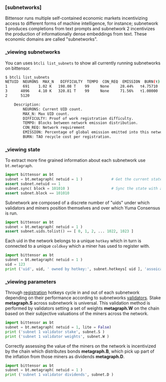 
### [subnetworks]



Bittensor runs multiple self-contained economic markets incentivizing access to different forms of machine intelligence, for instance; subnetwork 1 produces completions from text prompts and subnetwork 2 incentivizes the production of informationally dense embeddings from text. These economic domains are called "subnetworks".




### _viewing subnetworks

You can uses `btcli list_subnets` to show all currently running subnetworks on bittensor.
```bash dark
$ btcli list_subnets
NETUID  NEURONS  MAX_N   DIFFICULTY  TEMPO  CON_REQ  EMISSION  BURN(τ)
1       691    1.02 K   198.08 T    99     None     28.44%   τ4.75710
3      4096    4.10 K   320.81 T    99     None     71.56%   τ1.00000
2      5120

    Description:
        NEURONS: Current UID count.
        MAX_N: Max UID count.
        DIFFICULTY: Proof of work registration difficulty.
        TEMPO: Blocks between network emission distribution.
        CON_REQ: Network requirement
        EMISSION: Percentage of global emission emitted into this network each block.
        BURN: TAO recycle cost per registration.
```

### _viewing state

To extract more fine grained information about each subnetwork use `bt.metagraph`.
```python numbered dark
import bittensor as bt
subnet = bt.metagraph( netuid = 1 )             # Get the current state.
assert subnet.netuid == 1
subnet.sync( block = 101010 )                   # Sync the state with a particular block.
assert subnet.block == 101010
```

Subnetwork are composed of a discrete number of "uids" under which validators and miners position themselves and over which Yuma Consensus is run.
```python numbered dark
import bittensor as bt
subnet = bt.metagraph( netuid = 1 )
assert subnet.uids.tolist() == [ 0, 1, 2, ... 1022, 1023 ]
```

Each uid in the network belongs to a unique `hotkey` which in turn is connected to a unique `coldkey` which a miner has used to register with.
```python numbered dark
import bittensor as bt
subnet = bt.metagraph( netuid = 1 )
uid = 123
print ('uid', uid, ' owned by hotkey:', subnet.hotkeys[ uid ], 'assoicated with coldkey': subnet.coldkey[ uid ] )
```

### _viewing parameters

Through [registration](subnetworks/registration) hotkeys cycle in and out of each subnetwork depending on their performance according to subnetworks [validators](validating/validating). Stake **metagraph.S** across subnetwork is universal. This validation method is performed by validators setting a set of weights **metagraph.W** on the chain based on their subjective valuations of the miners across the network.

```python numbered dark
import bittensor as bt
subnet = bt.metagraph( netuid = 1, lite = False)
print ('subnet 1 validator stake', subnet.S )
print ('subnet 1 validator weights', subnet.W )
```
Correctly assessing the value of the miners on the network is incentivized by the chain which distributes bonds **metagraph.B**, which pick up part of the inflation from those miners as dividends **metagraph.D**.
```python numbered dark
import bittensor as bt
subnet = bt.metagraph( netuid = 1 )
print ('subnet 1 validator dividends', subnet.D )
```
